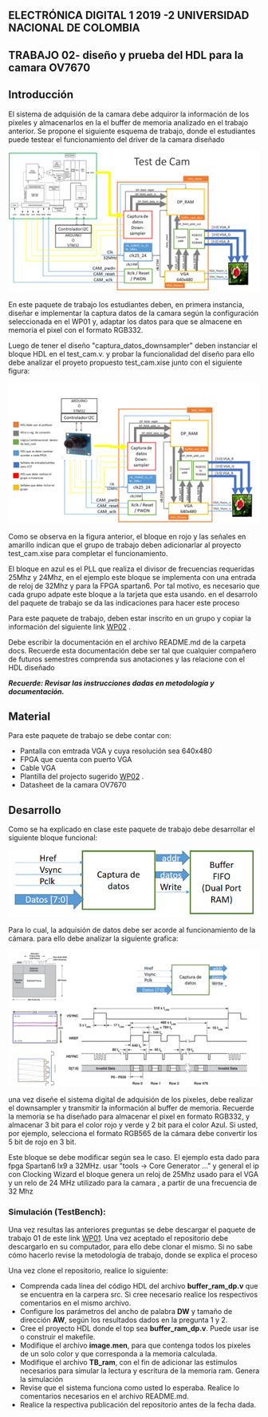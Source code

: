 ##  ELECTRÓNICA DIGITAL 1 2019 -2 UNIVERSIDAD NACIONAL DE COLOMBIA 
## TRABAJO 02- diseño y prueba del HDL para la camara OV7670


## Introducción 
El sistema de adquisión de la camara  debe adquiror la información de los pixeles y almacenarlos en la el buffer de memoria analizado en el trabajo anterior.
Se propone el siguiente esquema de trabajo, donde el estudiantes puede  testear el  funcionamiento del driver de la camara  diseñado

![DIAGRAMA](./figs/test_cam.png)


En este paquete de trabajo los estudiantes deben, en primera instancia, diseñar e implementar la captura datos de la camara según la configuración seleccionada en el WP01 y, adaptar los datos para que se almacene en memoria el pixel con el formato RGB332.

Luego de tener el diseño "captura_datos_downsampler" deben instanciar el  bloque HDL en el test_cam.v.  y probar la funcionalidad  del diseño para ello debe analizar el proyeto propuesto test_cam.xise  junto con el siguiente figura:


![DIAGRAMA](./figs/test_cam2.png)

Como se observa en la figura anterior, el bloque en rojo y las señales en amarillo indican  que el grupo de trabajo deben adicionarlar al proyecto test_cam.xise para  completar el funcionamiento.

El bloque en azul  es el PLL que realiza el divisor de frecuencias  requeridas 25Mhz y 24Mhz, en el ejemplo este bloque se implementa con una entrada de reloj de 32Mhz  y para la FPGA spartan6. Por tal motivo, es  necesario que cada grupo adpate este bloque a la tarjeta que esta usando. en el desarrolo del  paquete de trabajo se da las indicaciones  para hacer este proceso 

Para este paquete de trabajo, deben   estar inscrito en un grupo y copiar la información del siguiente link  [WP02](https://classroom.github.com/g/fTcztVJQ) .

Debe escribir  la documentación en el archivo README.md de la carpeta docs. Recuerde esta documentación debe ser tal que cualquier compañero de futuros semestres  comprenda sus anotaciones  y las relacione con el HDL diseñado


***Recuerde: Revisar  las instrucciones dadas en metodología y documentación.***


## Material 

Para este paquete de trabajo se debe contar con:

* Pantalla con emtrada VGA  y cuya resolución sea 640x480
* FPGA que cuenta con puerto VGA
* Cable VGA
* Plantilla del projecto  sugerido [WP02](https://classroom.github.com/g/fTcztVJQ) .
* Datasheet de la camara OV7670


## Desarrollo

Como se ha explicado en clase este paquete de trabajo debe desarrollar el siguiente bloque funcional:

![CAPTURADATOS](./figs/cajacapturadatos.png)

Para lo cual, la adquisión de datos debe ser acorde al funcionamiento de  la cámara. para ello debe analizar la siguiente grafica:

![CAPTURADATOS](./figs/cajacapturadatos2.png)


una vez diseñe el sistema digital de adquisión de los pixeles, debe realizar el downsampler  y transmitir la información al buffer de memoria. Recuerde la memoria se ha diseñado para almacenar el pixel en formato RGB332, y almacenar 3 bit para el color rojo  y verde  y 2 bit para el color Azul. Si usted, por ejemplo, selecciona el formato RGB565 de la cámara debe convertir los 5 bit de rojo en 3 bit.




 Este bloque se debe modificar según sea le caso. El ejemplo esta dado para
  fpga Spartan6 lx9 a 32MHz.
  usar "tools -> Core Generator ..."  y general el ip con Clocking Wizard
  el bloque genera un reloj de 25Mhz usado para el VGA  y un relo de 24 MHz
  utilizado para la camara , a partir de una frecuencia de 32 Mhz


### Simulación (TestBench):

Una vez resultas las anteriores preguntas se  debe descargar el paquete de trabajo 01 de este link  [WP01](https://classroom.github.com/g/Ra4G34mi).
Una vez aceptado el repositorio debe descargarlo en su computador, para ello debe  clonar el mismo. Si no sabe cómo hacerlo  revise la metodología de trabajo, donde se explica el proceso

Una vez clone el repositorio, realice lo siguiente:

* Comprenda cada línea del código HDL del archivo **buffer_ram_dp.v** que se encuentra en la carpera src. Si cree necesario realice los respectivos comentarios  en el mismo archivo.
* Configure los parámetros del ancho de palabra **DW**  y tamaño de dirección **AW**, según los resultados dados en la pregunta 1 y 2.
* Cree el proyecto HDL  donde el top sea **buffer_ram_dp.v**. Puede usar ise o construir el makefile. 
* Modifique el archivo **image.men**, para que contenga todos los pixeles de un solo color  y que corresponda a la memoria calculada.
* Modifique el archivo **TB_ram**, con el fin de adicionar las estímulos necesarios para simular la lectura y escritura de la memoria ram. Genera la simulación 
* Revise que el sistema funciona como usted lo esperaba. Realice lo comentarios necesarios  en el archivo README.md. 
* Realice la respectiva publicación del repositorio antes de la fecha dada. 







